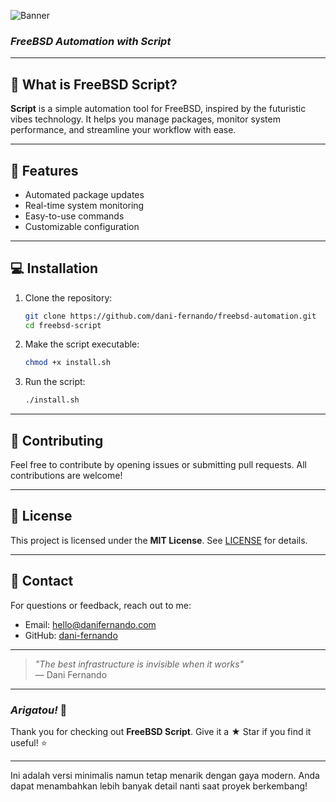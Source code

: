 ![Banner](https://i.pinimg.com/736x/9d/20/6c/9d206ccb62bd79c1424329378b9ca94f.jpg)


### *FreeBSD Automation with Script*
---

## 🚀 **What is FreeBSD Script?**

**Script** is a simple automation tool for FreeBSD, inspired by the futuristic vibes technology. It helps you manage packages, monitor system performance, and streamline your workflow with ease.

---

## 🔧 **Features**

- Automated package updates
- Real-time system monitoring
- Easy-to-use commands
- Customizable configuration

---

## 💻 **Installation**

1. Clone the repository:
   ```bash
   git clone https://github.com/dani-fernando/freebsd-automation.git
   cd freebsd-script
   ```

2. Make the script executable:
   ```bash
   chmod +x install.sh
   ```

3. Run the script:
   ```bash
   ./install.sh
   ```
   
---

## 🤝 **Contributing**

Feel free to contribute by opening issues or submitting pull requests. All contributions are welcome!

---

## 📜 **License**

This project is licensed under the **MIT License**. See [LICENSE](LICENSE) for details.

---

## 💌 **Contact**

For questions or feedback, reach out to me:

- Email: hello@danifernando.com  
- GitHub: [dani-fernando](https://github.com/dani-fernando)

---

> *"The best infrastructure is invisible when it works"*  
> — Dani Fernando

---

### *Arigatou!* 🙏  
Thank you for checking out **FreeBSD Script**. Give it a ★ Star if you find it useful! ⭐

---

Ini adalah versi minimalis namun tetap menarik dengan gaya modern. Anda dapat menambahkan lebih banyak detail nanti saat proyek berkembang!
